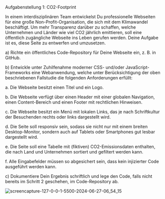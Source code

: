 Aufgabenstellung 1: CO2-Footprint

In einem interdisziplinären Team entwickelst Du professionelle Webseiten für eine große Non-Profit-Organisation, die sich mit dem Klimawandel beschäftigt. Um mehr Transparenz darüber zu schaffen, welche 
Unternehmen und Länder wie viel CO2 jährlich emittieren, soll eine öffentlich zugängliche Webseite ins Leben 
gerufen werden. Deine Aufgabe ist es, diese Seite zu entwerfen und umzusetzen.

a) Richte ein öffentliches Code-Repository für Deine Webseite ein, z. B. in GitHub.

b) Entwickle unter Zuhilfenahme moderner CSS- und/oder JavaScript-Frameworks eine Webanwendung, 
welche unter Berücksichtigung der oben beschriebenen Fallstudie die folgenden Anforderungen erfüllt:

  a. Die Webseite besitzt einen Titel und ein Logo.

  b. Die Webseite verfügt über einen Header mit einer globalen Navigation, einen Content-Bereich
  und einen Footer mit rechtlichen Hinweisen.

  c. Die Webseite besitzt ein Menü mit lokalen Links, das je nach Schriftkultur der Besuchenden 
  rechts oder links dargestellt wird.

  d. Die Seite soll responsiv sein, sodass sie nicht nur mit einem breiten Desktop-Monitor, sondern 
  auch auf Tablets oder Smartphones gut lesbar dargestellt wird.

  e. Die Seite soll eine Tabelle mit (fiktiven) CO2-Emissionsdaten enthalten, die nach Land und 
  Unternehmen sortiert und gefiltert werden kann.

  f. Alle Eingabefelder müssen so abgesichert sein, dass kein injizierter Code ausgeführt werden 
  kann.

c) Dokumentiere Dein Ergebnis schriftlich und lege den Code, falls nicht bereits im Schritt 2 geschehen, im 
Code-Repository ab.


![screencapture-127-0-0-1-5500-2024-06-27-06_54_15](https://github.com/AllAboutEverything/CO2-Footprint/assets/103607512/8db7770d-fa2b-4e1f-ba7f-6f79f2c62298)
